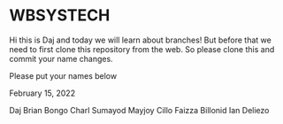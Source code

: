 # WBSYSTECH

Hi this is Daj and today we will learn about branches! But before that we need to first clone this repository from the web. So please clone this and commit your name changes.

Please put your names below

February 15, 2022

Daj Brian Bongo
Charl Sumayod
Mayjoy Cillo
Faizza Billonid
Ian Deliezo
